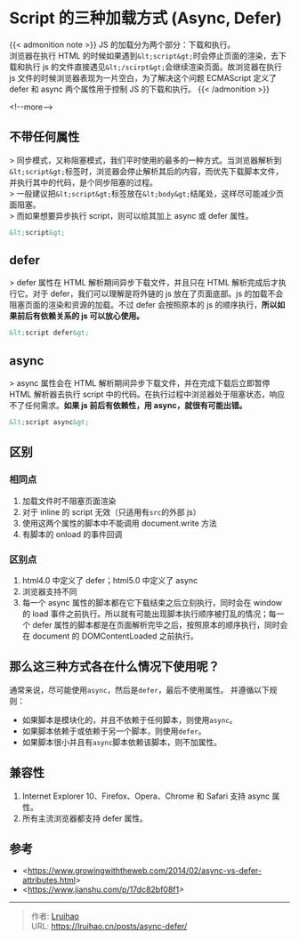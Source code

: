 # Script 的三种加载方式 (Async, Defer)


{{&lt; admonition note &gt;}}
JS 的加载分为两个部分：下载和执行。  
浏览器在执行 HTML 的时候如果遇到`&lt;script&gt;`时会停止页面的渲染，去下载和执行 js 的文件直接遇见`&lt;/scirpt&gt;`会继续渲染页面。故浏览器在执行 js 文件的时候浏览器表现为一片空白，为了解决这个问题 ECMAScript 定义了 defer 和 async 两个属性用于控制 JS 的下载和执行。
{{&lt; /admonition &gt;}}

&lt;!--more--&gt;

## 不带任何属性

&gt; 同步模式，又称阻塞模式，我们平时使用的最多的一种方式。当浏览器解析到`&lt;script&gt;`标签时，浏览器会停止解析其后的内容，而优先下载脚本文件，并执行其中的代码，是个同步阻塞的过程。  
&gt; 一般建议把`&lt;script&gt;`标签放在`&lt;body&gt;`结尾处，这样尽可能减少页面阻塞。  
&gt; 而如果想要异步执行 script，则可以给其加上 async 或 defer 属性。

```html
&lt;script&gt;
```

## defer

&gt; defer 属性在 HTML 解析期间异步下载文件，并且只在 HTML 解析完成后才执行它。对于 defer，我们可以理解是将外链的 js 放在了页面底部。js 的加载不会阻塞页面的渲染和资源的加载。不过 defer 会按照原本的 js 的顺序执行，**所以如果前后有依赖关系的 js 可以放心使用。**

```html
&lt;script defer&gt;
```

## async

&gt; async 属性会在 HTML 解析期间异步下载文件，并在完成下载后立即暂停 HTML 解析器去执行 script 中的代码。在执行过程中浏览器处于阻塞状态，响应不了任何需求。**如果 js 前后有依赖性，用 async，就很有可能出错。**

```html
&lt;script async&gt;
```

## 区别

### 相同点

1. 加载文件时不阻塞页面渲染
2. 对于 inline 的 script 无效（只适用有`src`的外部 js）
3. 使用这两个属性的脚本中不能调用 document.write 方法
4. 有脚本的 onload 的事件回调

### 区别点

1. html4.0 中定义了 defer；html5.0 中定义了 async
2. 浏览器支持不同
3. 每一个 async 属性的脚本都在它下载结束之后立刻执行，同时会在 window 的 load 事件之前执行。所以就有可能出现脚本执行顺序被打乱的情况；每一个 defer 属性的脚本都是在页面解析完毕之后，按照原本的顺序执行，同时会在 document 的 DOMContentLoaded 之前执行。

## 那么这三种方式各在什么情况下使用呢？

通常来说，尽可能使用`async`，然后是`defer`，最后不使用属性。
并遵循以下规则：

- 如果脚本是模块化的，并且不依赖于任何脚本，则使用`async`。
- 如果脚本依赖于或依赖于另一个脚本，则使用`defer`。
- 如果脚本很小并且有`async`脚本依赖该脚本，则不加属性。

## 兼容性

1. Internet Explorer 10、Firefox、Opera、Chrome 和 Safari 支持 async 属性。
2. 所有主流浏览器都支持 defer 属性。

## 参考

- &lt;https://www.growingwiththeweb.com/2014/02/async-vs-defer-attributes.html&gt;
- &lt;https://www.jianshu.com/p/17dc82bf08f1&gt;


---

> 作者: [Lruihao](https://github.com/Lruihao)  
> URL: https://lruihao.cn/posts/async-defer/  

